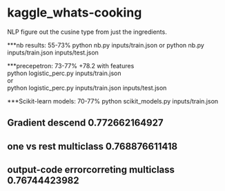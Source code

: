 # kaggle_whats-cooking
NLP figure out the cusine type from just the ingredients. 

***nb results: 55-73%
python nb.py inputs/train.json
or
python nb.py inputs/train.json inputs/test.json


***precepetron: 73-77% +78.2 with features
<br>python logistic_perc.py inputs/train.json 
<Br>or 
<br>python logistic_perc.py inputs/train.json inputs/test.json



***Scikit-learn models: 70-77%
python scikit_models.py inputs/train.json 

## Gradient descend 0.772662164927
## one vs rest  multiclass 0.768876611418
## output-code errorcorreting multiclass  0.76744423982
